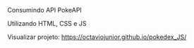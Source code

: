 Consumindo API PokeAPI

Utilizando HTML, CSS e JS

Visualizar projeto: https://octaviojunior.github.io/pokedex_JS/
